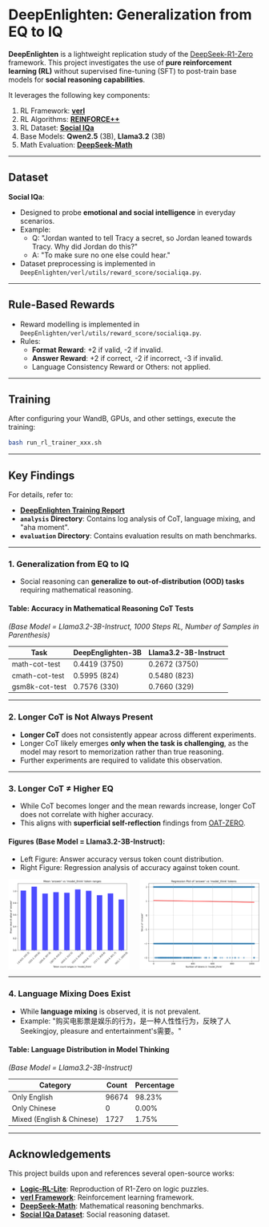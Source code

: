 # DeepEnlighten: Generalization from EQ to IQ

**DeepEnlighten** is a lightweight replication study of the [DeepSeek-R1-Zero](https://github.com/deepseek-ai/DeepSeek-R1) framework. This project investigates the use of **pure reinforcement learning (RL)** without supervised fine-tuning (SFT) to post-train base models for **social reasoning capabilities**. 

It leverages the following key components:

1. RL Framework: **[verl](https://github.com/volcengine/verl)**
2. RL Algorithms: **[REINFORCE++](https://arxiv.org/html/2501.03262v1)**
3. RL Dataset: **[Social IQa](https://arxiv.org/abs/1904.09728)**
4. Base Models: **Qwen2.5** (3B), **Llama3.2** (3B)
5. Math Evaluation: **[DeepSeek-Math](https://github.com/deepseek-ai/DeepSeek-Math)**

---

## Dataset

**Social IQa**: 
- Designed to probe **emotional and social intelligence** in everyday scenarios.
- Example:  
  - Q: "Jordan wanted to tell Tracy a secret, so Jordan leaned towards Tracy. Why did Jordan do this?"  
  - A: "To make sure no one else could hear."
- Dataset preprocessing is implemented in `DeepEnlighten/verl/utils/reward_score/socialiqa.py`.

---

## Rule-Based Rewards
- Reward modelling is implemented in `DeepEnlighten/verl/utils/reward_score/socialiqa.py`.
- Rules:
  - **Format Reward**: +2 if valid, -2 if invalid.  
  - **Answer Reward**: +2 if correct, -2 if incorrect, -3 if invalid.  
  - Language Consistency Reward or Others: not applied. 

---

## Training
After configuring your WandB, GPUs, and other settings, execute the training:  
```bash
bash run_rl_trainer_xxx.sh
```

---

## Key Findings

For details, refer to:

- **[DeepEnlighten Training Report](https://api.wandb.ai/links/yuwang91-hk/eyclicwc)**  
- **`analysis` Directory**: Contains log analysis of CoT, language mixing, and "aha moment".  
- **`evaluation` Directory**: Contains evaluation results on math benchmarks.

---

### 1. **Generalization from EQ to IQ**

- Social reasoning can **generalize to out-of-distribution (OOD) tasks** requiring mathematical reasoning.

#### Table: Accuracy in Mathematical Reasoning CoT Tests 
*(Base Model = Llama3.2-3B-Instruct, 1000 Steps RL, Number of Samples in Parenthesis)*

| Task               | DeepEnglighten-3B | Llama3.2-3B-Instruct |
|--------------------|--------------------------------------|----------------------------|
| math-cot-test      | 0.4419 (3750)                       | 0.2672 (3750)              |
| cmath-cot-test     | 0.5995 (824)                        | 0.5480 (823)               |
| gsm8k-cot-test     | 0.7576 (330)                        | 0.7660 (329)               |

---

### 2. **Longer CoT is Not Always Present**
- **Longer CoT** does not consistently appear across different experiments.
- Longer CoT likely emerges **only when the task is challenging**, as the model may resort to memorization rather than true reasoning.
- Further experiments are required to validate this observation.  

---

### 3. **Longer CoT ≠ Higher EQ**
- While CoT becomes longer and the mean rewards increase, longer CoT does not correlate with higher accuracy.
- This aligns with **superficial self-reflection** findings from [OAT-ZERO](https://github.com/sail-sg/oat-zero).

#### Figures (Base Model = Llama3.2-3B-Instruct):
- Left Figure: Answer accuracy versus token count distribution.  
- Right Figure: Regression analysis of accuracy against token count.  

<div style="display: flex; justify-content: space-between; gap: 1px;">

<img src="analysis/Llama3.2-3B-Instruct/plots/barplot_answer_vs_tokens_20250312_150316.png" alt="Barplot: Answer Accuracy vs Token Count" style="width: 48%;">

<img src="analysis/Llama3.2-3B-Instruct/plots/regression_answer_vs_tokens_20250312_150316.png" alt="Regression: Answer Accuracy vs Token Count" style="width: 48%;">

</div>

---

### 4. **Language Mixing Does Exist**
- While **language mixing** is observed, it is not prevalent.  
- Example: "购买电影票是娱乐的行为，是一种人性性行为，反映了人 Seekingjoy, pleasure and entertainment's需要。"

#### Table: Language Distribution in Model Thinking 
*(Base Model = Llama3.2-3B-Instruct)*

| Category               | Count | Percentage |
|------------------------|-------|------------|
| Only English           | 96674 | 98.23% |
| Only Chinese           | 0 | 0.00% |
| Mixed (English & Chinese) | 1727 | 1.75% |

---

## Acknowledgements

This project builds upon and references several open-source works:

- **[Logic-RL-Lite](https://github.com/DolbyUUU/Logic-RL-Lite)**: Reproduction of R1-Zero on logic puzzles.
- **[verl Framework](https://github.com/volcengine/verl)**: Reinforcement learning framework.
- **[DeepSeek-Math](https://github.com/deepseek-ai/DeepSeek-Math)**: Mathematical reasoning benchmarks.
- **[Social IQa Dataset](https://github.com/AlphaPav/mem-kk-logic)**: Social reasoning dataset.